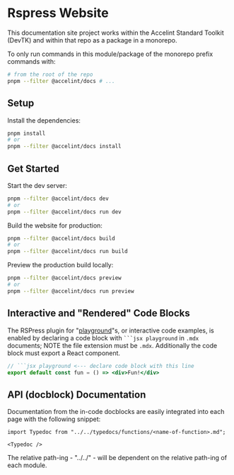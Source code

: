 # Rspress Website

This documentation site project works within the Accelint Standard Toolkit (DevTK) and within that repo as a package in a monorepo.

To only run commands in this module/package of the monorepo prefix commands with:

```bash
# from the root of the repo
pnpm --filter @accelint/docs # ...
```

## Setup

Install the dependencies:

```bash
pnpm install
# or
pnpm --filter @accelint/docs install
```

## Get Started

Start the dev server:

```bash
pnpm --filter @accelint/docs dev
# or
pnpm --filter @accelint/docs run dev
```

Build the website for production:

```bash
pnpm --filter @accelint/docs build
# or
pnpm --filter @accelint/docs run build
```

Preview the production build locally:

```bash
pnpm --filter @accelint/docs preview
# or
pnpm --filter @accelint/docs run preview
```

## Interactive and "Rendered" Code Blocks

The RSPress plugin for "[playground](https://rspress.dev/plugin/official-plugins/playground)"s, or interactive code examples, is enabled by declaring a code block with <code>\`\`\`jsx playground</code> in `.mdx` documents; NOTE the file extension must be `.mdx`. Additionally the code block must export a React component.

```jsx playground
// ```jsx playground <--- declare code block with this line
export default const fun = () => <div>Fun!</div>
```

## API (docblock) Documentation

Documentation from the in-code docblocks are easily integrated into each page with the following snippet:

```mdx
import Typedoc from "../../typedocs/functions/<name-of-function>.md";

<Typedoc />
```

The relative path-ing - "../../" - will be dependent on the relative path-ing of each module.
